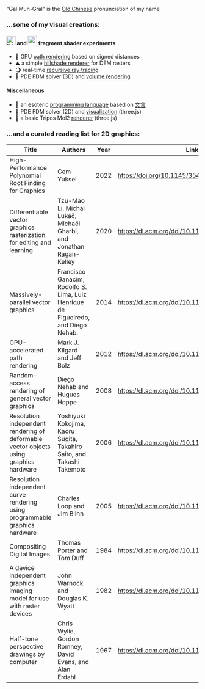 "Gal Mun-Gral" is the [Old Chinese](https://en.wikipedia.org/wiki/Reconstructions_of_Old_Chinese) pronunciation of my name

### ...some of my visual creations:
#### <picture><source height="24" media="(prefers-color-scheme: dark)" srcset="https://www.w3.org/2023/02/webgpu-logos/webgpu-horizontal-responsive.svg"><source height="24" media="(prefers-color-scheme: light)" srcset="https://www.w3.org/2023/02/webgpu-logos/webgpu-horizontal.svg"><img alt="WebGPU"></picture> and <img height="24" src="https://upload.wikimedia.org/wikipedia/commons/2/25/WebGL_Logo.svg"> fragment shader experiments
- 🧮 GPU [path rendering](https://galmungral.github.io/newton-vg/) based on signed distances
- ⛰️ a simple [hillshade renderer](https://galmungral.github.io/hillshade/) for DEM rasters
- 🌖 real-time [recursive ray tracing](https://galmungral.github.io/gl-raytracer/)
- 🌊 PDE FDM solver (3D) and [volume rendering](https://galmungral.github.io/fdm-3d/)
#### Miscellaneous
- 🔣 an esoteric [programming language](https://galmungral.github.io/hanbun-lang/) based on [文言](https://en.wikipedia.org/wiki/Classical_Chinese)
- 🌊 PDE FDM solver (2D) and [visualization](https://galmungral.github.io/fdm-2d/) (three.js)
- 🧬 a basic Tripos Mol2 [renderer](https://galmungral.github.io/mol-renderer) (three.js)
<!-- - 📜 a short [article](https://galmungral.github.io/sigui/) on the first principles behind user interfaces -->

### ...and a curated reading list for 2D graphics:
| Title | Authors  | Year | Link |
|-------|---------|------|------|
| High-Performance Polynomial Root Finding for Graphics | Cem Yuksel | 2022 | https://doi.org/10.1145/3543865 |
| Differentiable vector graphics rasterization for editing and learning | Tzu-Mao Li, Michal Lukáč, Michaël Gharbi, and Jonathan Ragan-Kelley | 2020 | https://dl.acm.org/doi/10.1145/3414685.3417871 |
| Massively-parallel vector graphics | Francisco Ganacim, Rodolfo S. Lima, Luiz Henrique de Figueiredo, and Diego Nehab. | 2014 | https://dl.acm.org/doi/10.1145/2661229.2661274 |
| GPU-accelerated path rendering | Mark J. Kilgard and Jeff Bolz | 2012 | https://dl.acm.org/doi/10.1145/2366145.2366191 |
| Random-access rendering of general vector graphics | Diego Nehab and Hugues Hoppe | 2008 | https://dl.acm.org/doi/10.1145/1409060.1409088 |
| Resolution independent rendering of deformable vector objects using graphics hardware | Yoshiyuki Kokojima, Kaoru Sugita, Takahiro Saito, and Takashi Takemoto | 2006 | https://dl.acm.org/doi/10.1145/1179849.1179997 |
| Resolution independent curve rendering using programmable graphics hardware | Charles Loop and Jim Blinn | 2005 | https://dl.acm.org/doi/10.1145/1073204.1073303 |
| Compositing Digital Images | Thomas Porter and Tom Duff | 1984 | https://dl.acm.org/doi/10.1145/964965.808606 |
| A device independent graphics imaging model for use with raster devices | John Warnock and Douglas K. Wyatt | 1982 | https://dl.acm.org/doi/10.1145/800064.801297 |
| Half-tone perspective drawings by computer | Chris Wylie, Gordon Romney, David Evans, and Alan Erdahl | 1967 | https://dl.acm.org/doi/10.1145/1465611.1465619

